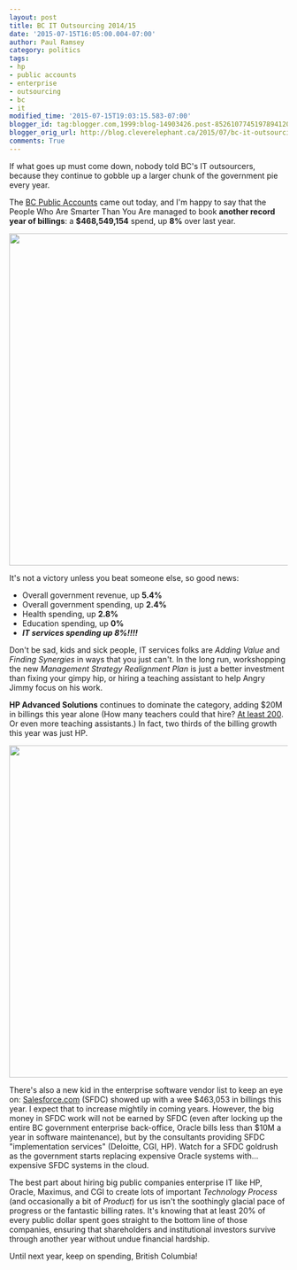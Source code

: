 ```yaml
---
layout: post
title: BC IT Outsourcing 2014/15
date: '2015-07-15T16:05:00.004-07:00'
author: Paul Ramsey
category: politics
tags:
- hp
- public accounts
- enterprise
- outsourcing
- bc
- it
modified_time: '2015-07-15T19:03:15.583-07:00'
blogger_id: tag:blogger.com,1999:blog-14903426.post-8526107745197894120
blogger_orig_url: http://blog.cleverelephant.ca/2015/07/bc-it-outsourcing-201415.html
comments: True
---
```


If what goes up must come down, nobody told BC's IT outsourcers, because they continue to gobble up a larger chunk of the government pie every year.

The [BC Public Accounts](http://www.fin.gov.bc.ca/ocg/pa/14_15/Pa14_15.htm) came out today, and I'm happy to say that the People Who Are Smarter Than You Are managed to book **another record year of billings**: a **$468,549,154** spend, up **8%** over last year.

<img src="https://docs.google.com/a/cleverelephant.ca/spreadsheet/oimg?key=0AsM7ePw4lyCDdEpEUXZlZWNSRXZtQXZmeVNVajhvRmc&oid=4&zx=3jhlqyn4bbus" width="600" />

It's not a victory unless you beat someone else, so good news:

* Overall government revenue, up **5.4%**
* Overall government spending, up **2.4%**
* Health spending, up **2.8%**
* Education spending, up **0%**
* ***IT services spending up 8%!!!!***

Don't be sad, kids and sick people, IT services folks are *Adding Value* and *Finding Synergies* in ways that you just can't. In the long run, workshopping the new *Management Strategy Realignment Plan* is just a better investment than fixing your gimpy hip, or hiring a teaching assistant to help Angry Jimmy focus on his work.

**HP Advanced Solutions** continues to dominate the category, adding $20M in billings this year alone (How many teachers could that hire? [At least 200](http://www.theglobeandmail.com/news/british-columbia/battle-of-numbers-how-much-does-an-average-teacher-make/article17309702/). Or even more teaching assistants.) In fact, two thirds of the billing growth this year was just HP.

<img src="https://docs.google.com/a/cleverelephant.ca/spreadsheet/oimg?key=0AsM7ePw4lyCDdEpEUXZlZWNSRXZtQXZmeVNVajhvRmc&oid=2&zx=uj2istl3ypgt" width="600" />

There's also a new kid in the enterprise software vendor list to keep an eye on: [Salesforce.com](http://salesforce.com) (SFDC) showed up with a wee $463,053 in billings this year. I expect that to increase mightily in coming years. However, the big money in SFDC work will not be earned by SFDC (even after locking up the entire BC government enterprise back-office, Oracle bills less than $10M a year in software maintenance), but by the consultants providing SFDC "implementation services" (Deloitte, CGI, HP). Watch for a SFDC goldrush as the government starts replacing expensive Oracle systems with... expensive SFDC systems in the cloud.

The best part about hiring big public companies enterprise IT like HP, Oracle, Maximus, and CGI to create lots of important *Technology Process* (and occasionally a bit of *Product*) for us isn't the soothingly glacial pace of progress or the fantastic billing rates. It's knowing that at least 20% of every public dollar spent goes straight to the bottom line of those companies, ensuring that shareholders and institutional investors survive through another year without undue financial hardship.

Until next year, keep on spending, British Columbia!